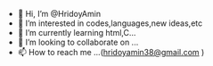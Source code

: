 - 👋 Hi, I’m @HridoyAmin
- 👀 I’m interested in codes,languages,new ideas,etc
- 🌱 I’m currently learning html,C...
- 💞️ I’m looking to collaborate on ...
- 📫 How to reach me ...(hridoyamin38@gmail.com )

<!---
HridoyAmin/HridoyAmin is a ✨ special ✨ repository because its `README.md` (this file) appears on your GitHub profile.
You can click the Preview link to take a look at your changes.
--->
